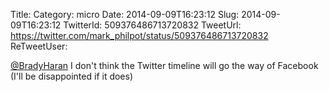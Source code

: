 Title: 
Category: micro
Date: 2014-09-09T16:23:12
Slug: 2014-09-09T16:23:12
TwitterId: 509376486713720832
TweetUrl: https://twitter.com/mark_philpot/status/509376486713720832
ReTweetUser: 

[@BradyHaran](https://twitter.com/BradyHaran) I don't think the Twitter timeline will go the way of Facebook (I'll be disappointed if it does)